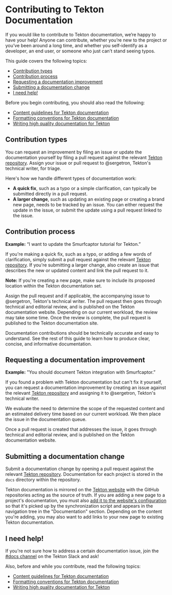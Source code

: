 <!--
---
linkTitle: "Contributing to Tekton Documentation"
weight: 1
---
-->
# Contributing to Tekton Documentation

If you would like to contribute to Tekton documentation, we’re happy to have your help!
Anyone can contribute, whether you’re new to the project or you’ve been around a long time,
and whether you self-identify as a developer, an end user, or someone who just can’t stand
seeing typos.

This guide covers the following topics:

- [Contribution types](#contribution-types)
- [Contribution process](#contribution-process)
- [Requesting a documentation improvement](#requesting-a-documentation-improvement)
- [Submitting a documentation change](#submitting-a-documentation-change)
- [I need help!](#i-need-help)

Before you begin contributing, you should also read the following:

- [Content guidelines for Tekton documentation](doc-con-content.md)
- [Formatting conventions for Tekton documentation](doc-con-formatting.md)
- [Writing high quality documentation for Tekton](doc-con-writing.md)

## Contribution types

You can request an improvement by filing an issue or update the documentation yourself by
filing a pull request against the relevant [Tekton repository](https://github.com/tektoncd).
Assign your issue or pull request to @sergetron, Tekton's technical writer, for triage.

Here's how we handle different types of documentation work:

- **A quick fix**, such as a typo or a simple clarification, can typically be submitted
  directly in a pull request.
- **A larger change**, such as updating an existing page or creating a brand new page,
  needs to be tracked by an issue. You can either request the update in the issue, or
  submit the update using a pull request linked to the issue.

## Contribution process

**Example:** “I want to update the Smurfcaptor tutorial for Tekton.”

If you're making a quick fix, such as a typo, or adding a few words of clarification, simply
submit a pull request against the relevant [Tekton repository](https://github.com/tektoncd).
If you're submitting a larger change, also create an issue that describes the new or updated
content and link the pull request to it. 

**Note:** If you're creating a new page, make sure to include its proposed location within the
Tekton documentation set. 

Assign the pull request and if applicable, the accompanying issue to @sergetron, Tekton's
technical writer. The pull request then goes through technical and editorial review, and is
published on the Tekton documentation website. Depending on our current workload, the review
may take some time. Once the review is complete, the pull request is published to the Tekton
documentation site.

Documentation contributions should be technically accurate and easy to understand. See the rest
of this guide to learn how to produce clear, concise, and informative documentation.

## Requesting a documentation improvement

**Example:** "You should document Tekton integration with Smurfcaptor.”

If you found a problem with Tekton documentation but can't fix it yourself, you can request a
documentation improvement by creating an issue against the relevant [Tekton repository](https://github.com/tektoncd)
and assigning it to @sergetron, Tekton's technical writer. 

We evaluate the need to determine the scope of the requested content and an estimated delivery
time based on our current workload. We then place the issue in the documentation queue.

Once a pull request is created that addresses the issue, it goes through technical and editorial
review, and is published on the Tekton documentation website.

## Submitting a documentation change

Submit a documentation change by opening a pull request against the relevant
[Tekton repository](https://github.com/tektoncd). Documentation for each project is stored
in the `docs` directory within the repository. 

Tekton documentation is mirrored on the [Tekton website](https://tekton.dev) with the GitHub
repositories acting as the source of truth. If you are adding a new page to a project's documentation,
you must also [add it to the website's configuration](https://github.com/tektoncd/website/tree/master/sync/config)
so that it's picked up by the synchronization script and appears in the navigation tree in the
"Documentation" section. Depending on the content you're adding, you may also want to add links
to your new page to existing Tekton documentation.

## I need help!

If you're not sure how to address a certain documentation issue, join the
[#docs channel](https://app.slack.com/client/TJ45YV83X/CQYFEE00K) on the Tekton Slack and ask! 

Also, before and while you contribute, read the following topics:

- [Content guidelines for Tekton documentation](doc-con-content.md)
- [Formatting conventions for Tekton documentation](doc-con-formatting.md)
- [Writing high quality documentation for Tekton](doc-con-writing.md)
